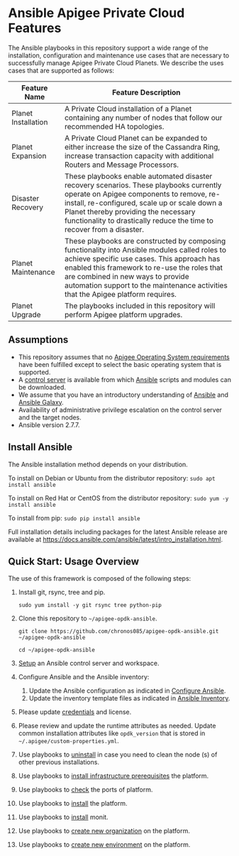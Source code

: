 # Ansible Apigee Private Cloud Features
The Ansible playbooks in this repository support a wide range of the installation, configuration
and maintenance use cases that are necessary to successfully manage Apigee Private Cloud Planets.
We describe the uses cases that are supported as follows: 

| Feature Name | Feature Description |
| --- | --- |
| Planet Installation | A Private Cloud installation of a Planet containing any number of nodes that follow our recommended HA topologies. |
| Planet Expansion | A Private Cloud Planet can be expanded to either increase the size of the Cassandra Ring, increase transaction capacity with additional Routers and Message Processors. |
| Disaster Recovery | These playbooks enable automated disaster recovery scenarios. These playbooks currently operate on Apigee components to remove, re-install, re-configured, scale up or scale down a Planet thereby providing the necessary functionality to drastically reduce the time to recover from a disaster. |
| Planet Maintenance | These playbooks are constructed by composing functionality into Ansible modules called roles to achieve specific use cases. This approach has enabled this framework to re-use the roles that are combined in new ways to provide automation support to the maintenance activities that the Apigee platform requires.  |
| Planet Upgrade | The playbooks included in this repository will perform Apigee platform upgrades. |

## Assumptions 
* This repository assumes that no [Apigee Operating System requirements](https://docs.apigee.com/release/supported-software#apigeeedgeforprivatecloudsupportedversions) 
have been fulfilled except to select the basic operating system that is supported. 
* A [control server](https://docs.ansible.com/ansible/latest/installation_guide/intro_installation.html#control-machine-requirements) 
is available from which [Ansible](https://docs.ansible.com/ansible/latest/installation_guide/intro_installation.html) 
scripts and modules can be downloaded.
* We assume that you have an introductory understanding of [Ansible](https://docs.ansible.com/) and 
[Ansible Galaxy](https://galaxy.ansible.com/docs/).
* Availability of administrative privilege escalation on the control server and the target nodes.
* Ansible version 2.7.7. 

## Install Ansible

The Ansible installation method depends on your distribution.

To install on Debian or Ubuntu from the distributor repository:
`sudo apt install ansible`

To install on Red Hat or CentOS from the distributor repository:
`sudo yum -y install ansible`

To install from pip:
`sudo pip install ansible`

Full installation details including packages for the latest Ansible release
are available at <https://docs.ansible.com/ansible/latest/intro_installation.html>.

## Quick Start: Usage Overview
The use of this framework is composed of the following steps:

1. Install git, rsync, tree and pip.

    `sudo yum install -y git rsync tree python-pip`

1. Clone this repository to `~/apigee-opdk-ansible`.

    `git clone https://github.com/chronos085/apigee-opdk-ansible.git ~/apigee-opdk-ansible`
	
	`cd ~/apigee-opdk-ansible`
    
1. [Setup](setup/README.md#usage-instructions) an Ansible control server and workspace.
1. Configure Ansible and the Ansible inventory:

    1. Update the Ansible configuration as indicated in [Configure Ansible](README-configure-ansible.md#usage-instructions).          
    1. Update the inventory template files as indicated in [Ansible Inventory](README-ansible-inventory.md#usage-instructions).
	
1. Please update [credentials](README-credentials.md#usage-instructions) and license.  
1. Please review and update the runtime attributes as needed. Update common installation 
attributes like `opdk_version` that is stored in `~/.apigee/custom-properties.yml`.
1. Use playbooks to [uninstall](post-installations/README-uninstall-platform.md#usage-instructions) in case you need to clean the node (s) of other previous installations.
1. Use playbooks to [install infrastructure prerequisites](installations/README-install-prerequisites-platform.md#usage-instructions) the platform.
1. Use playbooks to [check](infrastructure/port-requirements/README-port-requirements-platform.md#usage-instructions) the ports of platform.
1. Use playbooks to [install](installations/README-install-platform.md#usage-instructions) the platform.
1. Use playbooks to [install](installations/README-install-monit.md#usage-instructions) monit.
1. Use playbooks to [create new organization](post-installations/README-create-org.md#usage-instructions) on the platform.
1. Use playbooks to [create new environment](post-installations/README-create-env.md#usage-instructions) on the platform.

